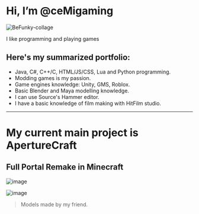 
# Hi, I’m @ceMigaming

![BeFunky-collage](https://user-images.githubusercontent.com/32717464/215743397-30d920b3-4ae0-4366-9e47-196b76e6cf47.jpg)

I like programming and playing games
## Here's my summarized portfolio:
* Java, C#, C++/C, HTML/JS/CSS, Lua and Python programming.
* Modding games is my passion.
* Game engines knowledge: Unity, GMS, Roblox.
* Basic Blender and Maya modelling knowledge.
* I can use Source's Hammer editor.
* I have a basic knowledge of film making with HitFilm studio.
---
# My current main project is ApertureCraft
## Full Portal Remake in Minecraft
![image](https://user-images.githubusercontent.com/32717464/215743704-3964cf21-ca7e-4b57-aa4e-e0bf4f1d0313.png)

![image](https://user-images.githubusercontent.com/32717464/215744362-ab42f274-a1fe-4b7a-b87d-305fe30c00b3.png)
> Models made by my friend.
